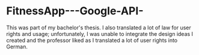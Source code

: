 # FitnessApp---Google-API-
This was part of my bachelor's thesis. I also translated a lot of law for user rights and usage; unfortunately, I was unable to integrate the design ideas I created and the professor liked as I translated a lot of user rights into German.
